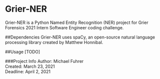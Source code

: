 # Grier-NER
Grier-NER is a Python Named Entity Recognition (NER) project for 
Grier Forensics 2021 Intern Software Engineer coding challenge.

##Dependencies
Grier-NER uses spaCy, an open-source natural language processing
library created by Matthew Honnibal.

##Usage
[TODO]

###Project Info
Author: Michael Fuhrer\
Created: March 23, 2021\
Deadline: April 2, 2021
